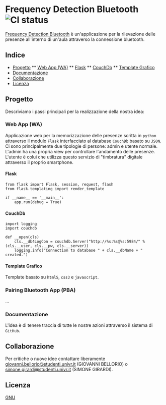 # Frequency Detection Bluetooth ![CI status](https://img.shields.io/badge/build-passing-brightgreen.svg)

[Frequency Detection Bluetooth](https://github.com/SfideDiProgrammazioneUniVR/PortafoglioVoti/issues/4) è un'applicazione per la rilevazione delle presenze all'interno di un'aula attraverso la connessione bluetooth.

## Indice

* [Progetto](#Progetto)
** [Web App (WA)](#Web-App-(WA))
** [Flask](#Flask)
** [CouchDb](#CouchDb)
** [Template Grafico](#Template-Grafico)
* [Documentazione](#Documentazione)
* [Collaborazione](#Collaborazione)
* [Licenza](#Licenza)

## Progetto

Descriviamo i passi principali per la realizzazione della nostra idea:

### Web App (WA)

Applicazione web per la memorizzazione delle presenze scritta in `python` attraverso il modulo `Flask` interfacciato al database `CouchDb` basato su `JSON`. Ci sono principalmente due tipologie di persone: admin e utente normale. L'admin ha una propria view per controllare l'andamento delle presenze. L'utente è colui che utilizza questo servizio di "timbratura" digitale attraverso il proprio smartphone.

#### Flask

```pyhon
from flask import Flask, session, request, flash
from flask.templating import render_template

if __name__ == '__main__':
    app.run(debug = True)
```

#### CouchDb

```pyhon
import logging
import couchdb

def __open(cls)
	cls.__db4LogCon = couchdb.Server("http://%s:%s@%s:5984/" % (cls.__user, cls.__pw, cls.__server))
	logging.info("Connection to database " + cls.__dbName + " created.")
```

#### Template Grafico

Template basato su `html5`, `css3` e `javascript`.

### Pairing Bluetooth App (PBA)
...

### Documentazione

L'idea è di tenere traccia di tutte le nostre azioni attraverso il sistema di `GitHub`.

## Collaborazione
Per critiche o nuove idee contattare liberamente giovanni.bellorio@studenti.univr.it (GIOVANNI BELLORIO) o simone.girardi@studenti.univr.it (SIMONE GIRARDI).

## Licenza
[GNU](https://www.gnu.org/licenses/gpl-3.0.html)
